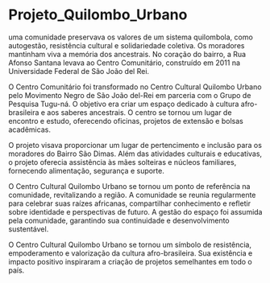 # Projeto_Quilombo_Urbano
uma comunidade preservava os valores de um sistema quilombola, como autogestão, resistência cultural e solidariedade coletiva. Os moradores mantinham viva a memória dos ancestrais. No coração do bairro, a Rua Afonso Santana levava ao Centro Comunitário, construído em 2011 na Universidade Federal de São João del Rei.

O Centro Comunitário foi transformado no Centro Cultural Quilombo Urbano pelo Movimento Negro de São João del-Rei em parceria com o Grupo de Pesquisa Tugu-ná. O objetivo era criar um espaço dedicado à cultura afro-brasileira e aos saberes ancestrais. O centro se tornou um lugar de encontro e estudo, oferecendo oficinas, projetos de extensão e bolsas acadêmicas.

O projeto visava proporcionar um lugar de pertencimento e inclusão para os moradores do Bairro São Dimas. Além das atividades culturais e educativas, o projeto oferecia assistência às mães solteiras e núcleos familiares, fornecendo alimentação, segurança e suporte.

O Centro Cultural Quilombo Urbano se tornou um ponto de referência na comunidade, revitalizando a região. A comunidade se reunia regularmente para celebrar suas raízes africanas, compartilhar conhecimento e refletir sobre identidade e perspectivas de futuro. A gestão do espaço foi assumida pela comunidade, garantindo sua continuidade e desenvolvimento sustentável.

O Centro Cultural Quilombo Urbano se tornou um símbolo de resistência, empoderamento e valorização da cultura afro-brasileira. Sua existência e impacto positivo inspiraram a criação de projetos semelhantes em todo o país.
